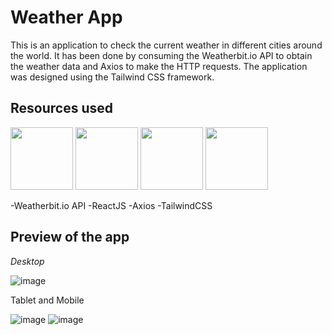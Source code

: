 # Weather App

This is an application to check the current weather in different cities around the world. It has been done by consuming the Weatherbit.io API to obtain the weather data and Axios to make the HTTP requests. The application was designed using the Tailwind CSS framework.

## Resources used
<img src="https://github.com/JDLSantos21/weather-app/assets/79732142/d9a2e23e-443d-4a41-96a7-afd49e489c2d" width='100px' /> <img src="https://github.com/JDLSantos21/weather-app/assets/79732142/cbfdb376-13f2-460c-9f36-e86c1ba5b60e" width='100px' /> <img src="https://github.com/JDLSantos21/weather-app/assets/79732142/f2bc566a-8fdf-49db-a622-d9bfdc9c9fe0" width='100px' /> <img src="https://github.com/JDLSantos21/weather-app/assets/79732142/ccaf4b8b-20a7-4fb3-a8d4-f34e1d3501c0" width='100px' />

-Weatherbit.io API
-ReactJS
-Axios
-TailwindCSS

## Preview of the app

*Desktop*

![image](https://github.com/JDLSantos21/weather-app/assets/79732142/206be036-2ce4-4c81-b369-64d32fa0862a)

Tablet and Mobile

![image](https://github.com/JDLSantos21/weather-app/assets/79732142/c6a80a09-6ed8-4bcf-8584-ba7530cdf9b3)
![image](https://github.com/JDLSantos21/weather-app/assets/79732142/0e114e49-04c7-421f-a525-c142706314db) 



